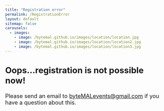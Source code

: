 ```yaml
---
title: "Registration error"
permalink: /RegistrationError
layout: default
sitemap: false
carousels:
  - images: 
    - image: /bytemal.github.io/images/location/location.jpg
    - image: /bytemal.github.io/images/location/location2.jpg
    - image: /bytemal.github.io/images/location/location3.jpg
---
```


  <div class="col-sm-12 px-3">
	  <div class="jumbotron p-5" style="text-align:left; font-size:18px">
		  <h2><b>Oops...registration is not possible now!</b></h2>
		  <p> Please send an email to <a href = "mailto:byteMALevents@gmail.com">byteMALevents@gmail.com</a> if you have a question about this.
	          </p>
	  </div>
	  
